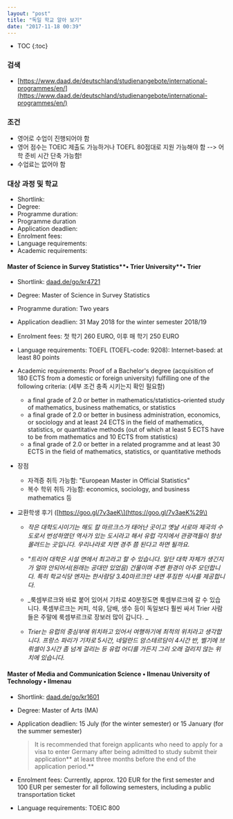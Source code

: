 ```yaml
---
layout: "post"
title: "독일 학교 알아 보기"
date: "2017-11-18 00:39"
---
```


- TOC
{:toc}

### 검색

* [https://www.daad.de/deutschland/studienangebote/international-programmes/en/](https://www.daad.de/deutschland/studienangebote/international-programmes/en/)

### 조건

* 영어로 수업이 진행되어야 함
* 영어 점수는 TOEIC 제출도 가능하거나 TOEFL 80점대로 지원 가능해야 함 --&gt; 어학 준비 시간 단축 가능함!
* 수업료는 없어야 함

### 대상 과정 및 학교

* Shortlink:
* Degree:
* Programme duration:
* Programme duration
* Application deadlien:
* Enrolment fees:
* Language requirements:
* Academic requirements:



#### Master of Science in Survey Statistics**• Trier University**• Trier

* Shortlink: [daad.de/go/kr4721](https://daad.de/go/kr4721)
* Degree: Master of Science in Survey Statistics
* Programme duration: Two years
* Application deadlien: 31 May 2018 for the winter semester 2018/19
* Enrolment fees: 첫 학기 260 EURO, 이후 매 학기 250 EURO
* Language requirements: TOEFL \(TOEFL-code: 9208\): Internet-based: at least 80 points
* Academic requirements: Proof of a Bachelor's degree \(acquisition of 180 ECTS from a domestic or foreign university\) fulfilling one of the following criteria: \(세부 조건 충족 시키는지 확인 필요함\)
  * a final grade of 2.0 or better in mathematics/statistics-oriented study of mathematics, business mathematics, or statistics
  * a final grade of 2.0 or better in business administration, economics, or sociology and at least 24 ECTS in the field of mathematics, statistics, or quantitative methods \(out of which at least 5 ECTS have to be from mathematics and 10 ECTS from statistics\)
  * a final grade of 2.0 or better in a related programme and at least 30 ECTS in the field of mathematics, statistics, or quantitative methods
* 장점
  * 자격증 취득 가능함: "European Master in Official Statistics"
  * 복수 학위 취득 가능함: economics, sociology, and business mathematics 등
* 교환학생 후기 \([https://goo.gl/7v3aeK\](https://goo.gl/7v3aeK%29\)

  * _작은 대학도시이기는 해도 칼 마르크스가 태어난 곳이고 옛날 서로마 제국의 수도로서 번성하였던 역사가 있는 도시라고 해서 유럽 각지에서 관광객들이 항상 몰려드는 곳입니다. 우리나라로 치면 경주 쯤 된다고 하면 될까요._

  * _"트리어 대학은 시설 면에서 최고라고 할 수 있습니다. 일단 대학 자체가 생긴지가 얼마 안되어서\(원래는 공대만 있었음\) 건물이며 주변 환경이 아주 모던합니다. 특히 학교식당 멘자는 한사람당 3.40마르크만 내면 푸짐한 식사를 제공합니다._

  * _룩셈부르크와 바로 붙어 있어서 기차로 40분정도면 룩셈부르크에 갈 수 있습니다. 룩셈부르크는 커피, 석유, 담배, 생수 등이 독일보다 훨씬 싸서 Trier 사람들은 주말에 룩셈부르크로 장보러 많이 갑니다. _

  * _Trier는 유럽의 중심부에 위치하고 있어서 여행하기에 최적의 위치라고 생각합니다. 프랑스 파리가 기차로 5시간, 네덜란드 암스테르담이 4시간 반, 벨기에 브뤼셀이 3시간 좀 넘게 걸리는 등 유럽 어디를 가든지 그리 오래 걸리지 않는 위치에 있습니다._

#### Master of Media and Communication Science • Ilmenau University of Technology • Ilmenau

* Shortlink: [daad.de/go/kr1601](https://daad.de/go/kr1601)
* Degree: Master of Arts \(MA\)
* Application deadlien: 15 July \(for the winter semester\) or 15 January \(for the summer semester\)

  > It is recommended that foreign applicants who need to apply for a visa to enter Germany after being admitted to study submit their application** at least three months before the end of the application period.**

* Enrolment fees: Currently, approx. 120 EUR for the first semester and 100 EUR per semester for all following semesters, including a public transportation ticket
* Language requirements: TOEIC 800
